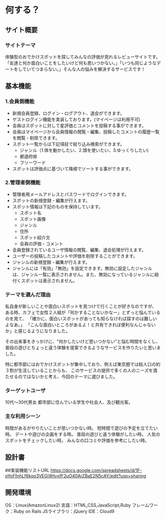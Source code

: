 # 何する？

## サイト概要
### サイトテーマ
体験型のおでかけスポットを探してみんなの評価が見れるレビューサイトです。
「友達と何か面白いことをしたいけど何も思いつかない。」「いつも同じようなデートをしていてつまらない。」そんな人の悩みを解決するサービスです！

## 基本機能
### 1.会員側機能
- 新規会員登録、ログイン・ログアウト、退会ができます。
- ゲストログイン機能を実装しております。(マイページは利用不可)
- 会員はスポットに対して星評価とコメントを投稿する事ができます。
- 会員はマイページから会員情報の閲覧・編集、投稿したコメントの履歴一覧を閲覧・削除できます。
- スポット一覧からは下記項目で絞り込み検索ができます。
  - ジャンル（1.体を動かしたい、2.頭を使いたい、3.ゆっくりしたい)
  - 都道府県
  - フリーワード
- スポットは評価点に基づいて降順でソートする事ができます。

### 2.管理者側機能
- 管理者⽤メールアドレスとパスワードでログインできます。
- スポットの新規登録・編集が行えます。
- スポット情報は下記のものを保持しています。
  - スポット名
  - スポット画像
  - ジャンル
  - 住所
  - スポット紹介文
  - 会員の評価・コメント
- 会員登録されているユーザ情報の閲覧、編集、退会処理が⾏えます。
- ユーザーの投稿したコメントや評価を削除することができます。
- ジャンルの新規登録・編集が行えます。
- ジャンルには「有効」「無効」を設定できます。無効に設定したジャンル は、ジャンル⼀覧に表⽰されません。また、無効になっているジャンルに紐付くスポットは表⽰されません。

### テーマを選んだ理由
私自身が新しいことや面白いスポットを見つけて行くことが好きなのですが、
ある時、カフェで女性２人組が「何かすることないかなー」とずっと悩んでいるのを見て、
「確かに、面白いスポットがあっても知らなければ探すのは難しいよなあ。」
「こんな面白いところがあるよ！と共有できれば便利なんじゃないか」と感じるようになりました。

その出来事をきっかけに、"何かしたいけど思いつかない"と悩む時間をなくし、
普段の遊びとちょっと違う体験を提案できるようなサービスを作りたいと思いました。

特に都市部にはおでかけスポットが集中しており、例えば東京圏では総人口の約３割が生活していることからも、
このサービスの提供で多くの人のニーズを満たせるのではないかと考え、今回のテーマに選びました。

### ターゲットユーザ
10代〜30代男女
都市部に住んでいる学生や社会人、及び観光客。

### 主な利用シーン
時間があるがやりたいことが思いつかない時。
短時間で遊びの予定を立てたい時。
デートや遊びの企画をする時。
普段の遊びと違う体験がしたい時。
人気のスポットをチェックしたい時。
みんなの口コミや評価を参考にしたい時。

## 設計書
##実装機能リストURL
https://docs.google.com/spreadsheets/d/1F-pYoFfnhLf6kqo3VEGi9HyxfF2uO40ArZBaE2N5cAY/edit?usp=sharing

## 開発環境
OS：Linux(AmazonLinux2)
言語：HTML,CSS,JavaScript,Ruby
フレームワーク：Ruby on Rails
JSライブラリ：jQuery
IDE：Cloud9
